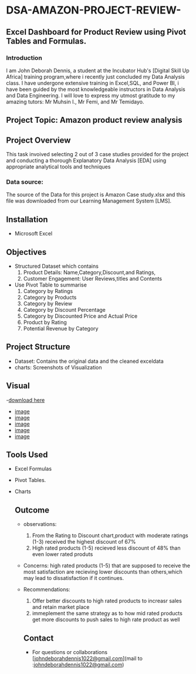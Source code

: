 # DSA-AMAZON-PROJECT-REVIEW- 
## Excel Dashboard for Product Review using Pivot Tables and Formulas.
### Introduction
I am John Deborah Dennis, a student at the Incubator Hub's [Digital Skill Up Africa] training program,where i recently just concluded my Data Analysis class. I have undergone extensive training in Excel,SQL, and Power BI, i have been guided by the most knowledgeable instructors in Data Analysis and Data Engineering. I will love to express my utmost gratitude to my amazing tutors: Mr Muhsin I., Mr Femi, and Mr Temidayo.
## Project Topic: Amazon product review analysis
## Project Overview 
This task invoived selecting 2 out of 3 case studies provided for the project and conducting a thorough Explanatory Data Analysis [EDA] using appropriate analytical tools and techniques
### Data source:
The source of the Data for this project is Amazon Case study.xlsx and this file was downloaded from our Learning Management System [LMS].
## Installation
- Microsoft Excel
  
 ## Objectives
  - Structured Dataset which contains
      1. Product Details:
     Name,Category,Discount,and Ratings,
      2. Customer Engagement:
     User Reviews,titles and Contents
   - Use Pivot Table to summarise
      1. Category by Ratings
      2. Category by Products
      3. Category  by Review
      4. Category by Discount Percentage
      5. Category by Discounted Price and Actual Price
      6. Product by Rating
      7. Potential Revenue by Category

 ## Project Structure
- Dataset: Contains the original data and the cleaned exceldata
- charts: Screenshots of Visualization

 ## Visual
-[download here](https://github.com/JohndeborahEva/DSA-AMAZON-PROJECT-REVIEW-/tree/main)

- [image](https://github.com/user-attachments/assets/8cb3a04c-143a-4dcb-883b-519fd50536b3)
- [image](https://github.com/user-attachments/assets/11b68635-e8ba-4965-9a13-c9ae0bd9d932)
- [image](https://github.com/user-attachments/assets/63e9a6b2-e87b-4e7f-a2be-5ddb33891bc0)
- [image](https://github.com/user-attachments/assets/080dcec4-a76f-435b-adc0-f5cfee1e22e1)
- [image](https://github.com/user-attachments/assets/3a61a634-3f7c-4155-b54e-070d919bad41)














## Tools Used
- Excel Formulas
- Pivot Tables.
- Charts

  ## Outcome
  - observations:
    1. From the Rating to Discount chart,product with moderate ratings (1-3) received the highest discount of 67%
    2. High rated products (1-5) recieved less discount of 48% than even lower rated produts
  - Concerns:
  high rated products  (1-5) that are supposed to receive the most satisfaction are recieving lower discounts than others,which may lead to dissatisfaction if it continues.
  - Recommendations:
    1. Offer better discounts to high rated products to increasr sales and retain market place
    2. immeplement the same strategy as to how  mid rated products get more discounts to push sales to high rate product as well


     ## Contact
    - For questions or collaborations
      [johndeborahdennis1022@gmail.com](mail to :johndeborahdennis1022@gmail.com)


